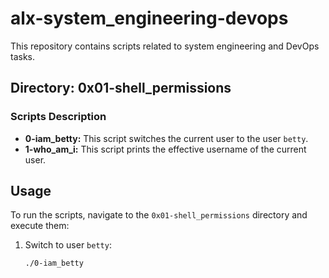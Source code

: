 # alx-system_engineering-devops

This repository contains scripts related to system engineering and DevOps tasks.

## Directory: 0x01-shell_permissions

### Scripts Description

- **0-iam_betty:** This script switches the current user to the user `betty`.
- **1-who_am_i:** This script prints the effective username of the current user.

## Usage

To run the scripts, navigate to the `0x01-shell_permissions` directory and execute them:

1. Switch to user `betty`:
   ```bash
   ./0-iam_betty


